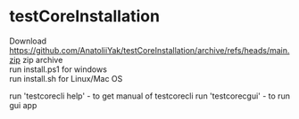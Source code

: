 # testCoreInstallation
Download https://github.com/AnatoliiYak/testCoreInstallation/archive/refs/heads/main.zip zip archive
<br>
run install.ps1 for windows
<br>
run install.sh for Linux/Mac OS

run 'testcorecli help' - to get manual of testcorecli
run 'testcorecgui' - to run gui app
